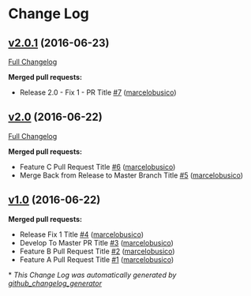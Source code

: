 # Change Log

## [v2.0.1](https://github.com/marcelobusico/changelog-testing-repo/tree/v2.0.1) (2016-06-23)
[Full Changelog](https://github.com/marcelobusico/changelog-testing-repo/compare/v2.0...v2.0.1)

**Merged pull requests:**

- Release 2.0 - Fix 1 - PR Title [\#7](https://github.com/marcelobusico/changelog-testing-repo/pull/7) ([marcelobusico](https://github.com/marcelobusico))

## [v2.0](https://github.com/marcelobusico/changelog-testing-repo/tree/v2.0) (2016-06-22)
[Full Changelog](https://github.com/marcelobusico/changelog-testing-repo/compare/v1.0...v2.0)

**Merged pull requests:**

- Feature C Pull Request Title [\#6](https://github.com/marcelobusico/changelog-testing-repo/pull/6) ([marcelobusico](https://github.com/marcelobusico))
- Merge Back from Release to Master Branch Title [\#5](https://github.com/marcelobusico/changelog-testing-repo/pull/5) ([marcelobusico](https://github.com/marcelobusico))

## [v1.0](https://github.com/marcelobusico/changelog-testing-repo/tree/v1.0) (2016-06-22)
**Merged pull requests:**

- Release Fix 1 Title [\#4](https://github.com/marcelobusico/changelog-testing-repo/pull/4) ([marcelobusico](https://github.com/marcelobusico))
- Develop To Master PR Title [\#3](https://github.com/marcelobusico/changelog-testing-repo/pull/3) ([marcelobusico](https://github.com/marcelobusico))
- Feature B Pull Request Title [\#2](https://github.com/marcelobusico/changelog-testing-repo/pull/2) ([marcelobusico](https://github.com/marcelobusico))
- Feature A Pull Request Title [\#1](https://github.com/marcelobusico/changelog-testing-repo/pull/1) ([marcelobusico](https://github.com/marcelobusico))



\* *This Change Log was automatically generated by [github_changelog_generator](https://github.com/skywinder/Github-Changelog-Generator)*
